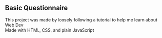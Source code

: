 ## Basic Questionnaire

This project was made by loosely following a tutorial to help me learn about Web Dev  
Made with HTML, CSS, and plain JavaScript
